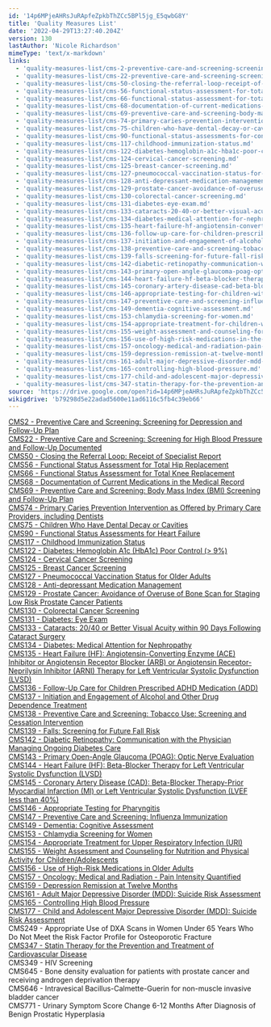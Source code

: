 ```yaml
---
id: '14p6MPjeAHRsJuRApfeZpkbThZCc5BPl5jg_E5qwbG8Y'
title: 'Quality Measures List'
date: '2022-04-29T13:27:40.204Z'
version: 130
lastAuthor: 'Nicole Richardson'
mimeType: 'text/x-markdown'
links:
  - 'quality-measures-list/cms-2-preventive-care-and-screening-screening-for-depression-and-follow-up-plan.md'
  - 'quality-measures-list/cms-22-preventive-care-and-screening-screening-for-high-blood-pressure-and-follow-up-documented.md'
  - 'quality-measures-list/cms-50-closing-the-referral-loop-receipt-of-specialist-report.md'
  - 'quality-measures-list/cms-56-functional-status-assessment-for-total-hip-replacement.md'
  - 'quality-measures-list/cms-66-functional-status-assessment-for-total-knee-replacement.md'
  - 'quality-measures-list/cms-68-documentation-of-current-medications-in-the-medical-record.md'
  - 'quality-measures-list/cms-69-preventive-care-and-screening-body-mass-index-bmi-screening-and-follow-up-plan.md'
  - 'quality-measures-list/cms-74-primary-caries-prevention-intervention-as-offered-by-primary-care-providers-including-dentists.md'
  - 'quality-measures-list/cms-75-children-who-have-dental-decay-or-cavities.md'
  - 'quality-measures-list/cms-90-functional-status-assessments-for-congestive-heart-failure.md'
  - 'quality-measures-list/cms-117-childhood-immunization-status.md'
  - 'quality-measures-list/cms-122-diabetes-hemoglobin-a1c-hba1c-poor-control-greater9.md'
  - 'quality-measures-list/cms-124-cervical-cancer-screening.md'
  - 'quality-measures-list/cms-125-breast-cancer-screening.md'
  - 'quality-measures-list/cms-127-pneumococcal-vaccination-status-for-older-adults.md'
  - 'quality-measures-list/cms-128-anti-depressant-medication-management.md'
  - 'quality-measures-list/cms-129-prostate-cancer-avoidance-of-overuse-of-bone-scan-for-staging-low-risk-prostate-cancer-patients.md'
  - 'quality-measures-list/cms-130-colorectal-cancer-screening.md'
  - 'quality-measures-list/cms-131-diabetes-eye-exam.md'
  - 'quality-measures-list/cms-133-cataracts-20-40-or-better-visual-acuity-within-90-days-following-cataract-surgery.md'
  - 'quality-measures-list/cms-134-diabetes-medical-attention-for-nephropathy.md'
  - 'quality-measures-list/cms-135-heart-failure-hf-angiotensin-converting-enzyme-ace-inhibitor-or-angiotensin-receptor-blocker-arb-therapy-for-left-ventricular-systolic-dysfunction-lvsd.md'
  - 'quality-measures-list/cms-136-follow-up-care-for-children-prescribed-adhd-medication-add.md'
  - 'quality-measures-list/cms-137-initiation-and-engagement-of-alcohol-and-other-drug-dependence-treatment.md'
  - 'quality-measures-list/cms-138-preventive-care-and-screening-tobacco-use-screening-and-cessation-intervention.md'
  - 'quality-measures-list/cms-139-falls-screening-for-future-fall-risk.md'
  - 'quality-measures-list/cms-142-diabetic-retinopathy-communication-with-the-physician-managing-ongoing-diabetes-care.md'
  - 'quality-measures-list/cms-143-primary-open-angle-glaucoma-poag-optic-nerve-evaluation.md'
  - 'quality-measures-list/cms-144-heart-failure-hf-beta-blocker-therapy-for-left-ventricular-systolic-dysfunction-lvsd.md'
  - 'quality-measures-list/cms-145-coronary-artery-disease-cad-beta-blocker-therapy-prior-myocardial-infarction-mi-or-left-ventricular-systolic-dysfunction-lvef-less40.md'
  - 'quality-measures-list/cms-146-appropriate-testing-for-children-with-pharyngitis.md'
  - 'quality-measures-list/cms-147-preventive-care-and-screening-influenza-immunization.md'
  - 'quality-measures-list/cms-149-dementia-cognitive-assessment.md'
  - 'quality-measures-list/cms-153-chlamydia-screening-for-women.md'
  - 'quality-measures-list/cms-154-appropriate-treatment-for-children-with-upper-respiratory-infection-uri.md'
  - 'quality-measures-list/cms-155-weight-assessment-and-counseling-for-nutrition-and-physical-activity-for-children-and-adolescents.md'
  - 'quality-measures-list/cms-156-use-of-high-risk-medications-in-the-elderly.md'
  - 'quality-measures-list/cms-157-oncology-medical-and-radiation-pain-intensity-quantified.md'
  - 'quality-measures-list/cms-159-depression-remission-at-twelve-months.md'
  - 'quality-measures-list/cms-161-adult-major-depressive-disorder-mdd-suicide-risk-assessment.md'
  - 'quality-measures-list/cms-165-controlling-high-blood-pressure.md'
  - 'quality-measures-list/cms-177-child-and-adolescent-major-depressive-disorder-mdd-suicide-risk-assessment.md'
  - 'quality-measures-list/cms-347-statin-therapy-for-the-prevention-and-treatment-of-cardiovascular-disease.md'
source: 'https://drive.google.com/open?id=14p6MPjeAHRsJuRApfeZpkbThZCc5BPl5jg_E5qwbG8Y'
wikigdrive: 'b79298d5e22adad5600e11ad6116c5fb4c39eb66'
---
```

[CMS2 - Preventive Care and Screening: Screening for Depression and Follow-Up Plan](quality-measures-list/cms-2-preventive-care-and-screening-screening-for-depression-and-follow-up-plan.md)  
[CMS22 - Preventive Care and Screening: Screening for High Blood Pressure and Follow-Up Documented](quality-measures-list/cms-22-preventive-care-and-screening-screening-for-high-blood-pressure-and-follow-up-documented.md)  
[CMS50 - Closing the Referral Loop: Receipt of Specialist Report](quality-measures-list/cms-50-closing-the-referral-loop-receipt-of-specialist-report.md)  
[CMS56 - ](quality-measures-list/cms-56-functional-status-assessment-for-total-hip-replacement.md)[Functional Status Assessment for Total Hip Replacement](quality-measures-list/cms-56-functional-status-assessment-for-total-hip-replacement.md)  
[CMS66 - Functional Status Assessment for Total Knee Replacement](quality-measures-list/cms-66-functional-status-assessment-for-total-knee-replacement.md)  
[CMS68 - Documentation of Current Medications in the Medical Record](quality-measures-list/cms-68-documentation-of-current-medications-in-the-medical-record.md)  
[CMS69 - Preventive Care and Screening: Body Mass Index (BMI) Screening and Follow-Up Plan](quality-measures-list/cms-69-preventive-care-and-screening-body-mass-index-bmi-screening-and-follow-up-plan.md)  
[CMS74 - Primary Caries Prevention Intervention as Offered by Primary Care Providers, including Dentists](quality-measures-list/cms-74-primary-caries-prevention-intervention-as-offered-by-primary-care-providers-including-dentists.md)  
[CMS75 - Children Who Have Dental Decay or Cavities](quality-measures-list/cms-75-children-who-have-dental-decay-or-cavities.md)  
[CMS90 - Functional Status Assessments for Heart Failure](quality-measures-list/cms-90-functional-status-assessments-for-congestive-heart-failure.md)  
[CMS117 - Childhood Immunization Status](quality-measures-list/cms-117-childhood-immunization-status.md)  
[CMS122 - Diabetes: Hemoglobin A1c (HbA1c) Poor Control (> 9%)](quality-measures-list/cms-122-diabetes-hemoglobin-a1c-hba1c-poor-control-greater9.md)  
[CMS124 - Cervical Cancer Screening](quality-measures-list/cms-124-cervical-cancer-screening.md)  
[CMS125 - Breast Cancer Screening](quality-measures-list/cms-125-breast-cancer-screening.md)  
[CMS127 - Pneumococcal Vaccination Status for Older Adults](quality-measures-list/cms-127-pneumococcal-vaccination-status-for-older-adults.md)  
[CMS128 - Anti-depressant Medication Management](quality-measures-list/cms-128-anti-depressant-medication-management.md)  
[CMS129 - Prostate Cancer: Avoidance of Overuse of Bone Scan for Staging Low Risk Prostate Cancer Patients](quality-measures-list/cms-129-prostate-cancer-avoidance-of-overuse-of-bone-scan-for-staging-low-risk-prostate-cancer-patients.md)  
[CMS130 - Colorectal Cancer Screening](quality-measures-list/cms-130-colorectal-cancer-screening.md)  
[CMS131 - Diabetes: Eye Exam](quality-measures-list/cms-131-diabetes-eye-exam.md)  
[CMS133 - Cataracts: 20/40 or Better Visual Acuity within 90 Days Following Cataract Surgery](quality-measures-list/cms-133-cataracts-20-40-or-better-visual-acuity-within-90-days-following-cataract-surgery.md)  
[CMS134 - Diabetes: Medical Attention for Nephropathy](quality-measures-list/cms-134-diabetes-medical-attention-for-nephropathy.md)  
[CMS135 - Heart Failure (HF): Angiotensin-Converting Enzyme (ACE) Inhibitor or Angiotensin Receptor Blocker (ARB) or Angiotensin Receptor-Neprilysin Inhibitor (ARNI) Therapy for Left Ventricular Systolic Dysfunction (LVSD)](quality-measures-list/cms-135-heart-failure-hf-angiotensin-converting-enzyme-ace-inhibitor-or-angiotensin-receptor-blocker-arb-therapy-for-left-ventricular-systolic-dysfunction-lvsd.md)  
[CMS136 - Follow-Up Care for Children Prescribed ADHD Medication (ADD)](quality-measures-list/cms-136-follow-up-care-for-children-prescribed-adhd-medication-add.md)  
[CMS137 - Initiation and Engagement of Alcohol and Other Drug Dependence Treatment](quality-measures-list/cms-137-initiation-and-engagement-of-alcohol-and-other-drug-dependence-treatment.md)  
[CMS138 - Preventive Care and Screening: Tobacco Use: Screening and Cessation Intervention](quality-measures-list/cms-138-preventive-care-and-screening-tobacco-use-screening-and-cessation-intervention.md)  
[CMS139 - Falls: Screening for Future Fall Risk](quality-measures-list/cms-139-falls-screening-for-future-fall-risk.md)  
[CMS142 - Diabetic Retinopathy: Communication with the Physician Managing Ongoing Diabetes Care](quality-measures-list/cms-142-diabetic-retinopathy-communication-with-the-physician-managing-ongoing-diabetes-care.md)  
[CMS143 - Primary Open-Angle Glaucoma (POAG): Optic Nerve Evaluation](quality-measures-list/cms-143-primary-open-angle-glaucoma-poag-optic-nerve-evaluation.md)  
[CMS144 - Heart Failure (HF): Beta-Blocker Therapy for Left Ventricular Systolic Dysfunction (LVSD)](quality-measures-list/cms-144-heart-failure-hf-beta-blocker-therapy-for-left-ventricular-systolic-dysfunction-lvsd.md)  
[CMS145 - Coronary Artery Disease (CAD): Beta-Blocker Therapy-Prior Myocardial Infarction (MI) or Left Ventricular Systolic Dysfunction (LVEF less than 40%)](quality-measures-list/cms-145-coronary-artery-disease-cad-beta-blocker-therapy-prior-myocardial-infarction-mi-or-left-ventricular-systolic-dysfunction-lvef-less40.md)  
[CMS146 - Appropriate Testing for Pharyngitis](quality-measures-list/cms-146-appropriate-testing-for-children-with-pharyngitis.md)  
[CMS147 - Preventive Care and Screening: Influenza Immunization](quality-measures-list/cms-147-preventive-care-and-screening-influenza-immunization.md)  
[CMS149 - Dementia: Cognitive Assessment](quality-measures-list/cms-149-dementia-cognitive-assessment.md)  
[CMS153 - Chlamydia Screening for Women](quality-measures-list/cms-153-chlamydia-screening-for-women.md)  
[CMS154 - Appropriate Treatment for Upper Respiratory Infection (URI)](quality-measures-list/cms-154-appropriate-treatment-for-children-with-upper-respiratory-infection-uri.md)  
[CMS155 - Weight Assessment and Counseling for Nutrition and Physical Activity for Children/Adolescents](quality-measures-list/cms-155-weight-assessment-and-counseling-for-nutrition-and-physical-activity-for-children-and-adolescents.md)  
[CMS156 - Use of High-Risk Medications in Older Adults](quality-measures-list/cms-156-use-of-high-risk-medications-in-the-elderly.md)  
[CMS157 - Oncology: Medical and Radiation - Pain Intensity Quantified](quality-measures-list/cms-157-oncology-medical-and-radiation-pain-intensity-quantified.md)  
[CMS159 - Depression Remission at Twelve Months](quality-measures-list/cms-159-depression-remission-at-twelve-months.md)  
[CMS161 - Adult Major Depressive Disorder (MDD): Suicide Risk Assessment](quality-measures-list/cms-161-adult-major-depressive-disorder-mdd-suicide-risk-assessment.md)  
[CMS165 - Controlling High Blood Pressure](quality-measures-list/cms-165-controlling-high-blood-pressure.md)  
[CMS177 - Child and Adolescent Major Depressive Disorder (MDD): Suicide Risk Assessment](quality-measures-list/cms-177-child-and-adolescent-major-depressive-disorder-mdd-suicide-risk-assessment.md)  
CMS249 - Appropriate Use of DXA Scans in Women Under 65 Years Who Do Not Meet the Risk Factor Profile for Osteoporotic Fracture  
[CMS347 - Statin Therapy for the Prevention and Treatment of Cardiovascular Disease](quality-measures-list/cms-347-statin-therapy-for-the-prevention-and-treatment-of-cardiovascular-disease.md)  
CMS349 - HIV Screening  
CMS645 - Bone density evaluation for patients with prostate cancer and receiving androgen deprivation therapy  
CMS646 - Intravesical Bacillus-Calmette-Guerin for non-muscle invasive bladder cancer  
CMS771 - Urinary Symptom Score Change 6-12 Months After Diagnosis of Benign Prostatic Hyperplasia







